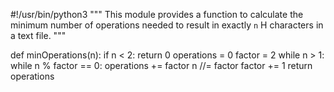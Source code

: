 #!/usr/bin/python3
"""
This module provides a function to calculate the minimum number of operations
needed to result in exactly `n` H characters in a text file.
"""


def minOperations(n):
    if n < 2:
        return 0
    operations = 0
    factor = 2
    while n > 1:
        while n % factor == 0:
            operations += factor
            n //= factor
        factor += 1
    return operations
    